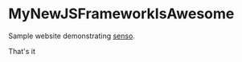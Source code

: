 # MyNewJSFrameworkIsAwesome

Sample website demonstrating [senso](https://github.com/thibautbessone/senso).

That's it